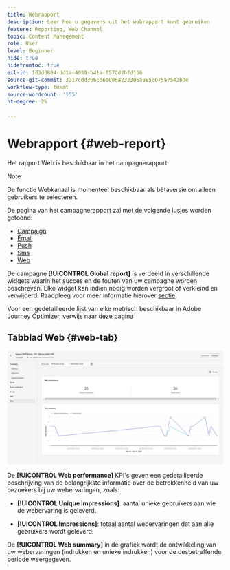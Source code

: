 ```yaml
---
title: Webrapport
description: Leer hoe u gegevens uit het webrapport kunt gebruiken
feature: Reporting, Web Channel
topic: Content Management
role: User
level: Beginner
hide: true
hidefromtoc: true
exl-id: 1d3d3804-dd1a-4939-b41a-f572d2bfd136
source-git-commit: 3217cdd366cd61096a232306aa85c075a7542b0e
workflow-type: tm+mt
source-wordcount: '155'
ht-degree: 2%

---
```


# Webrapport {#web-report}

Het rapport Web is beschikbaar in het campagnerapport.

>[!NOTE]
>
>De functie Webkanaal is momenteel beschikbaar als bètaversie om alleen gebruikers te selecteren.

De pagina van het campagnerapport zal met de volgende lusjes worden getoond:

* [Campaign](../reports/campaign-global-report.md#campaign-live)
* [Email](../reports/campaign-global-report.md#email-live)
* [Push](../reports/campaign-global-report.md#push-live)
* [Sms](../reports/campaign-global-report.md#sms-live)
* [Web](#web-tab)

De campagne **[!UICONTROL Global report]** is verdeeld in verschillende widgets waarin het succes en de fouten van uw campagne worden beschreven. Elke widget kan indien nodig worden vergroot of verkleind en verwijderd. Raadpleeg voor meer informatie hierover [sectie](../reports/global-report.md#modify-dashboard).

Voor een gedetailleerde lijst van elke metrisch beschikbaar in Adobe Journey Optimizer, verwijs naar [deze pagina](../reports/global-report.md#list-of-components-global.md)

## Tabblad Web {#web-tab}

![](assets/web-report.png)

De **[!UICONTROL Web performance]** KPI&#39;s geven een gedetailleerde beschrijving van de belangrijkste informatie over de betrokkenheid van uw bezoekers bij uw webervaringen, zoals:

* **[!UICONTROL Unique impressions]**: aantal unieke gebruikers aan wie de webervaring is geleverd.

* **[!UICONTROL Impressions]**: totaal aantal webervaringen dat aan alle gebruikers wordt geleverd.

De **[!UICONTROL Web summary]** in de grafiek wordt de ontwikkeling van uw webervaringen (indrukken en unieke indrukken) voor de desbetreffende periode weergegeven.

